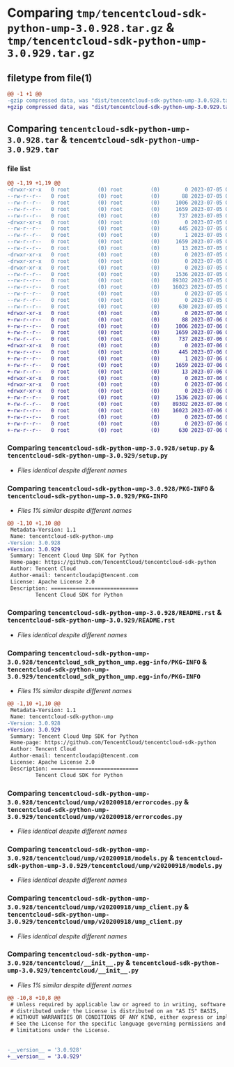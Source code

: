 # Comparing `tmp/tencentcloud-sdk-python-ump-3.0.928.tar.gz` & `tmp/tencentcloud-sdk-python-ump-3.0.929.tar.gz`

## filetype from file(1)

```diff
@@ -1 +1 @@
-gzip compressed data, was "dist/tencentcloud-sdk-python-ump-3.0.928.tar", last modified: Wed Jul  5 00:37:11 2023, max compression
+gzip compressed data, was "dist/tencentcloud-sdk-python-ump-3.0.929.tar", last modified: Thu Jul  6 00:38:00 2023, max compression
```

## Comparing `tencentcloud-sdk-python-ump-3.0.928.tar` & `tencentcloud-sdk-python-ump-3.0.929.tar`

### file list

```diff
@@ -1,19 +1,19 @@
-drwxr-xr-x   0 root         (0) root         (0)        0 2023-07-05 00:37:11.000000 tencentcloud-sdk-python-ump-3.0.928/
--rw-r--r--   0 root         (0) root         (0)       88 2023-07-05 00:37:11.000000 tencentcloud-sdk-python-ump-3.0.928/setup.cfg
--rw-r--r--   0 root         (0) root         (0)     1006 2023-07-05 00:37:11.000000 tencentcloud-sdk-python-ump-3.0.928/setup.py
--rw-r--r--   0 root         (0) root         (0)     1659 2023-07-05 00:37:11.000000 tencentcloud-sdk-python-ump-3.0.928/PKG-INFO
--rw-r--r--   0 root         (0) root         (0)      737 2023-07-05 00:37:11.000000 tencentcloud-sdk-python-ump-3.0.928/README.rst
-drwxr-xr-x   0 root         (0) root         (0)        0 2023-07-05 00:37:11.000000 tencentcloud-sdk-python-ump-3.0.928/tencentcloud_sdk_python_ump.egg-info/
--rw-r--r--   0 root         (0) root         (0)      445 2023-07-05 00:37:11.000000 tencentcloud-sdk-python-ump-3.0.928/tencentcloud_sdk_python_ump.egg-info/SOURCES.txt
--rw-r--r--   0 root         (0) root         (0)        1 2023-07-05 00:37:11.000000 tencentcloud-sdk-python-ump-3.0.928/tencentcloud_sdk_python_ump.egg-info/dependency_links.txt
--rw-r--r--   0 root         (0) root         (0)     1659 2023-07-05 00:37:11.000000 tencentcloud-sdk-python-ump-3.0.928/tencentcloud_sdk_python_ump.egg-info/PKG-INFO
--rw-r--r--   0 root         (0) root         (0)       13 2023-07-05 00:37:11.000000 tencentcloud-sdk-python-ump-3.0.928/tencentcloud_sdk_python_ump.egg-info/top_level.txt
-drwxr-xr-x   0 root         (0) root         (0)        0 2023-07-05 00:37:11.000000 tencentcloud-sdk-python-ump-3.0.928/tencentcloud/
-drwxr-xr-x   0 root         (0) root         (0)        0 2023-07-05 00:37:11.000000 tencentcloud-sdk-python-ump-3.0.928/tencentcloud/ump/
-drwxr-xr-x   0 root         (0) root         (0)        0 2023-07-05 00:37:11.000000 tencentcloud-sdk-python-ump-3.0.928/tencentcloud/ump/v20200918/
--rw-r--r--   0 root         (0) root         (0)     1536 2023-07-05 00:37:11.000000 tencentcloud-sdk-python-ump-3.0.928/tencentcloud/ump/v20200918/errorcodes.py
--rw-r--r--   0 root         (0) root         (0)    89302 2023-07-05 00:37:11.000000 tencentcloud-sdk-python-ump-3.0.928/tencentcloud/ump/v20200918/models.py
--rw-r--r--   0 root         (0) root         (0)    16023 2023-07-05 00:37:11.000000 tencentcloud-sdk-python-ump-3.0.928/tencentcloud/ump/v20200918/ump_client.py
--rw-r--r--   0 root         (0) root         (0)        0 2023-07-05 00:37:11.000000 tencentcloud-sdk-python-ump-3.0.928/tencentcloud/ump/v20200918/__init__.py
--rw-r--r--   0 root         (0) root         (0)        0 2023-07-05 00:37:11.000000 tencentcloud-sdk-python-ump-3.0.928/tencentcloud/ump/__init__.py
--rw-r--r--   0 root         (0) root         (0)      630 2023-07-05 00:37:11.000000 tencentcloud-sdk-python-ump-3.0.928/tencentcloud/__init__.py
+drwxr-xr-x   0 root         (0) root         (0)        0 2023-07-06 00:38:00.000000 tencentcloud-sdk-python-ump-3.0.929/
+-rw-r--r--   0 root         (0) root         (0)       88 2023-07-06 00:38:00.000000 tencentcloud-sdk-python-ump-3.0.929/setup.cfg
+-rw-r--r--   0 root         (0) root         (0)     1006 2023-07-06 00:38:00.000000 tencentcloud-sdk-python-ump-3.0.929/setup.py
+-rw-r--r--   0 root         (0) root         (0)     1659 2023-07-06 00:38:00.000000 tencentcloud-sdk-python-ump-3.0.929/PKG-INFO
+-rw-r--r--   0 root         (0) root         (0)      737 2023-07-06 00:38:00.000000 tencentcloud-sdk-python-ump-3.0.929/README.rst
+drwxr-xr-x   0 root         (0) root         (0)        0 2023-07-06 00:38:00.000000 tencentcloud-sdk-python-ump-3.0.929/tencentcloud_sdk_python_ump.egg-info/
+-rw-r--r--   0 root         (0) root         (0)      445 2023-07-06 00:38:00.000000 tencentcloud-sdk-python-ump-3.0.929/tencentcloud_sdk_python_ump.egg-info/SOURCES.txt
+-rw-r--r--   0 root         (0) root         (0)        1 2023-07-06 00:38:00.000000 tencentcloud-sdk-python-ump-3.0.929/tencentcloud_sdk_python_ump.egg-info/dependency_links.txt
+-rw-r--r--   0 root         (0) root         (0)     1659 2023-07-06 00:38:00.000000 tencentcloud-sdk-python-ump-3.0.929/tencentcloud_sdk_python_ump.egg-info/PKG-INFO
+-rw-r--r--   0 root         (0) root         (0)       13 2023-07-06 00:38:00.000000 tencentcloud-sdk-python-ump-3.0.929/tencentcloud_sdk_python_ump.egg-info/top_level.txt
+drwxr-xr-x   0 root         (0) root         (0)        0 2023-07-06 00:38:00.000000 tencentcloud-sdk-python-ump-3.0.929/tencentcloud/
+drwxr-xr-x   0 root         (0) root         (0)        0 2023-07-06 00:38:00.000000 tencentcloud-sdk-python-ump-3.0.929/tencentcloud/ump/
+drwxr-xr-x   0 root         (0) root         (0)        0 2023-07-06 00:38:00.000000 tencentcloud-sdk-python-ump-3.0.929/tencentcloud/ump/v20200918/
+-rw-r--r--   0 root         (0) root         (0)     1536 2023-07-06 00:38:00.000000 tencentcloud-sdk-python-ump-3.0.929/tencentcloud/ump/v20200918/errorcodes.py
+-rw-r--r--   0 root         (0) root         (0)    89302 2023-07-06 00:38:00.000000 tencentcloud-sdk-python-ump-3.0.929/tencentcloud/ump/v20200918/models.py
+-rw-r--r--   0 root         (0) root         (0)    16023 2023-07-06 00:38:00.000000 tencentcloud-sdk-python-ump-3.0.929/tencentcloud/ump/v20200918/ump_client.py
+-rw-r--r--   0 root         (0) root         (0)        0 2023-07-06 00:38:00.000000 tencentcloud-sdk-python-ump-3.0.929/tencentcloud/ump/v20200918/__init__.py
+-rw-r--r--   0 root         (0) root         (0)        0 2023-07-06 00:38:00.000000 tencentcloud-sdk-python-ump-3.0.929/tencentcloud/ump/__init__.py
+-rw-r--r--   0 root         (0) root         (0)      630 2023-07-06 00:38:00.000000 tencentcloud-sdk-python-ump-3.0.929/tencentcloud/__init__.py
```

### Comparing `tencentcloud-sdk-python-ump-3.0.928/setup.py` & `tencentcloud-sdk-python-ump-3.0.929/setup.py`

 * *Files identical despite different names*

### Comparing `tencentcloud-sdk-python-ump-3.0.928/PKG-INFO` & `tencentcloud-sdk-python-ump-3.0.929/PKG-INFO`

 * *Files 1% similar despite different names*

```diff
@@ -1,10 +1,10 @@
 Metadata-Version: 1.1
 Name: tencentcloud-sdk-python-ump
-Version: 3.0.928
+Version: 3.0.929
 Summary: Tencent Cloud Ump SDK for Python
 Home-page: https://github.com/TencentCloud/tencentcloud-sdk-python
 Author: Tencent Cloud
 Author-email: tencentcloudapi@tencent.com
 License: Apache License 2.0
 Description: ============================
         Tencent Cloud SDK for Python
```

### Comparing `tencentcloud-sdk-python-ump-3.0.928/README.rst` & `tencentcloud-sdk-python-ump-3.0.929/README.rst`

 * *Files identical despite different names*

### Comparing `tencentcloud-sdk-python-ump-3.0.928/tencentcloud_sdk_python_ump.egg-info/PKG-INFO` & `tencentcloud-sdk-python-ump-3.0.929/tencentcloud_sdk_python_ump.egg-info/PKG-INFO`

 * *Files 1% similar despite different names*

```diff
@@ -1,10 +1,10 @@
 Metadata-Version: 1.1
 Name: tencentcloud-sdk-python-ump
-Version: 3.0.928
+Version: 3.0.929
 Summary: Tencent Cloud Ump SDK for Python
 Home-page: https://github.com/TencentCloud/tencentcloud-sdk-python
 Author: Tencent Cloud
 Author-email: tencentcloudapi@tencent.com
 License: Apache License 2.0
 Description: ============================
         Tencent Cloud SDK for Python
```

### Comparing `tencentcloud-sdk-python-ump-3.0.928/tencentcloud/ump/v20200918/errorcodes.py` & `tencentcloud-sdk-python-ump-3.0.929/tencentcloud/ump/v20200918/errorcodes.py`

 * *Files identical despite different names*

### Comparing `tencentcloud-sdk-python-ump-3.0.928/tencentcloud/ump/v20200918/models.py` & `tencentcloud-sdk-python-ump-3.0.929/tencentcloud/ump/v20200918/models.py`

 * *Files identical despite different names*

### Comparing `tencentcloud-sdk-python-ump-3.0.928/tencentcloud/ump/v20200918/ump_client.py` & `tencentcloud-sdk-python-ump-3.0.929/tencentcloud/ump/v20200918/ump_client.py`

 * *Files identical despite different names*

### Comparing `tencentcloud-sdk-python-ump-3.0.928/tencentcloud/__init__.py` & `tencentcloud-sdk-python-ump-3.0.929/tencentcloud/__init__.py`

 * *Files 1% similar despite different names*

```diff
@@ -10,8 +10,8 @@
 # Unless required by applicable law or agreed to in writing, software
 # distributed under the License is distributed on an "AS IS" BASIS,
 # WITHOUT WARRANTIES OR CONDITIONS OF ANY KIND, either express or implied.
 # See the License for the specific language governing permissions and
 # limitations under the License.
 
 
-__version__ = '3.0.928'
+__version__ = '3.0.929'
```

